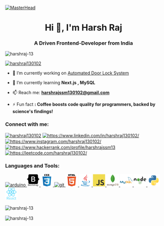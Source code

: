 [![MasterHead](https://trisya.com/myimg/child/Website%20Design.gif)](https://rishavchanda.io)
<h1 align="center">Hi 👋, I'm Harsh Raj</h1>
<h3 align="center">A Driven Frontend-Developer from India</h3>
<p align="left"> <img src="https://komarev.com/ghpvc/?username=harshraj-13&label=Profile%20views&color=0e75b6&style=flat" alt="harshraj-13" /> </p>

<p align="left"> <a href="https://twitter.com/harshraj130102" target="blank"><img src="https://img.shields.io/twitter/follow/harshraj130102?logo=twitter&style=for-the-badge" alt="harshraj130102" /></a> </p>

- 🔭 I’m currently working on [Automated Door Lock System](https://github.com/HarshRaj-13/PyGuard-/blob/main/README.md)

- 🌱 I’m currently learning **Next.js , MySQL**

- 📫 Reach me: **harshrajssm130102@gmail.com**

- ⚡ Fun fact **: Coffee boosts code quality for programmers, backed by science's findings!**
<h3 align="left">Connect with me:</h3>
<p align="left">
<a href="https://twitter.com/harshraj130102" target="blank"><img align="center" src="https://raw.githubusercontent.com/rahuldkjain/github-profile-readme-generator/master/src/images/icons/Social/twitter.svg" alt="harshraj130102" height="30" width="40" /></a>
<a href="https://www.linkedin.com/in/harshraj130102/" target="blank"><img align="center" src="https://raw.githubusercontent.com/rahuldkjain/github-profile-readme-generator/master/src/images/icons/Social/linked-in-alt.svg" alt="https://www.linkedin.com/in/harshraj130102/" height="30" width="40" /></a>
<a href="https://www.instagram.com/harshraj130102/" target="blank"><img align="center" src="https://raw.githubusercontent.com/rahuldkjain/github-profile-readme-generator/master/src/images/icons/Social/instagram.svg" alt="https://www.instagram.com/harshraj130102/" height="30" width="40" /></a>
<a href="https://www.hackerrank.com/profile/harshrajssm13" target="blank"><img align="center" src="https://raw.githubusercontent.com/rahuldkjain/github-profile-readme-generator/master/src/images/icons/Social/hackerrank.svg" alt="https://www.hackerrank.com/profile/harshrajssm13" height="30" width="40" /></a>
<a href="https://leetcode.com/harshraj130102/" target="blank"><img align="center" src="https://raw.githubusercontent.com/rahuldkjain/github-profile-readme-generator/master/src/images/icons/Social/leet-code.svg" alt="https://leetcode.com/harshraj130102/" height="30" width="40" /></a>
</p>

<h3 align="left">Languages and Tools:</h3>
<p align="left"> <a href="https://www.arduino.cc/" target="_blank" rel="noreferrer"> <img src="https://cdn.worldvectorlogo.com/logos/arduino-1.svg" alt="arduino" width="40" height="40"/> </a> <a href="https://getbootstrap.com" target="_blank" rel="noreferrer"> <img src="https://raw.githubusercontent.com/devicons/devicon/master/icons/bootstrap/bootstrap-plain-wordmark.svg" alt="bootstrap" width="40" height="40"/> </a> <a href="https://www.w3schools.com/css/" target="_blank" rel="noreferrer"> <img src="https://raw.githubusercontent.com/devicons/devicon/master/icons/css3/css3-original-wordmark.svg" alt="css3" width="40" height="40"/> </a> <a href="https://git-scm.com/" target="_blank" rel="noreferrer"> <img src="https://www.vectorlogo.zone/logos/git-scm/git-scm-icon.svg" alt="git" width="40" height="40"/> </a> <a href="https://www.w3.org/html/" target="_blank" rel="noreferrer"> <img src="https://raw.githubusercontent.com/devicons/devicon/master/icons/html5/html5-original-wordmark.svg" alt="html5" width="40" height="40"/> </a> <a href="https://www.java.com" target="_blank" rel="noreferrer"> <img src="https://raw.githubusercontent.com/devicons/devicon/master/icons/java/java-original.svg" alt="java" width="40" height="40"/> </a> <a href="https://developer.mozilla.org/en-US/docs/Web/JavaScript" target="_blank" rel="noreferrer"> <img src="https://raw.githubusercontent.com/devicons/devicon/master/icons/javascript/javascript-original.svg" alt="javascript" width="40" height="40"/> </a> <a href="https://www.mongodb.com/" target="_blank" rel="noreferrer"> <img src="https://raw.githubusercontent.com/devicons/devicon/master/icons/mongodb/mongodb-original-wordmark.svg" alt="mongodb" width="40" height="40"/> </a> <a href="https://www.mysql.com/" target="_blank" rel="noreferrer"> <img src="https://raw.githubusercontent.com/devicons/devicon/master/icons/mysql/mysql-original-wordmark.svg" alt="mysql" width="40" height="40"/> </a> <a href="https://nodejs.org" target="_blank" rel="noreferrer"> <img src="https://raw.githubusercontent.com/devicons/devicon/master/icons/nodejs/nodejs-original-wordmark.svg" alt="nodejs" width="40" height="40"/> </a> <a href="https://www.python.org" target="_blank" rel="noreferrer"> <img src="https://raw.githubusercontent.com/devicons/devicon/master/icons/python/python-original.svg" alt="python" width="40" height="40"/> </a> <a href="https://reactjs.org/" target="_blank" rel="noreferrer"> <img src="https://raw.githubusercontent.com/devicons/devicon/master/icons/react/react-original-wordmark.svg" alt="react" width="40" height="40"/> </a> </p>

<p><img align="center" src="https://github-readme-stats.vercel.app/api/top-langs?username=harshraj-13&show_icons=true&locale=en&layout=compact" alt="harshraj-13" /></p>

<p><img align="center" src="https://github-readme-streak-stats.herokuapp.com/?user=harshraj-13&" alt="harshraj-13" /></p>
